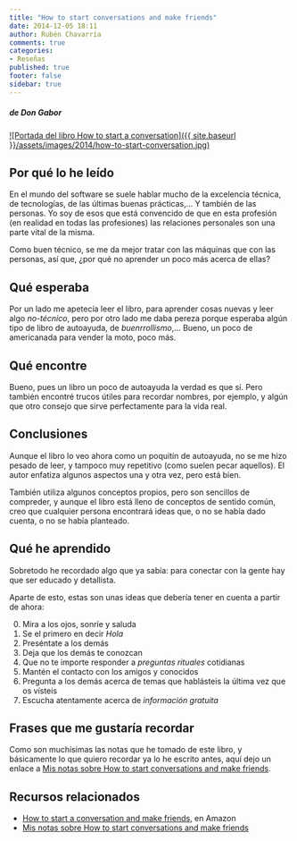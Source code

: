```yaml
---
title: "How to start conversations and make friends"
date: 2014-12-05 18:11
author: Rubén Chavarría
comments: true
categories: 
- Reseñas
published: true
footer: false
sidebar: true
---
```


##### de Don Gabor

[![Portada del libro How to start a conversation]({{ site.baseurl }}/assets/images/2014/how-to-start-conversation.jpg)][1]

## Por qué lo he leído

En el mundo del software se suele hablar mucho de la excelencia técnica, de
tecnologías, de las últimas buenas prácticas,... Y también de las personas.
Yo soy de esos que está convencido de que en esta profesión (en realidad en
todas las profesiones) las relaciones personales son una parte vital de la
misma.

Como buen técnico, se me da mejor tratar con las máquinas que con las personas,
así que, ¿por qué no aprender un poco más acerca de ellas?

<!-- more -->

## Qué esperaba

Por un lado me apetecía leer el libro, para aprender cosas nuevas y leer algo
*no-técnico*, pero por otro lado me daba pereza porque esperaba algún tipo
de libro de autoayuda, de *buenrrollismo*,... Bueno, un poco de americanada
para vender la moto, poco más.

## Qué encontre

Bueno, pues un libro un poco de autoayuda la verdad es que sí. Pero también
encontré trucos útiles para recordar nombres, por ejemplo, y algún que
otro consejo que sirve perfectamente para la vida real.

## Conclusiones

Aunque el libro lo veo ahora como un poquitín de autoayuda, no se me hizo
pesado de leer, y tampoco muy repetitivo (como suelen pecar aquellos).
El autor enfatiza algunos aspectos una y otra vez, pero está bien.

También utiliza algunos conceptos propios, pero son sencillos de compreder,
y aunque el libro está lleno de conceptos de sentido común, creo que
cualquier persona encontrará ideas que, o no se había dado cuenta, o no
se había planteado.

## Qué he aprendido

Sobretodo he recordado algo que ya sabía: para conectar con la gente hay que
ser educado y detallista.

Aparte de esto, estas son unas ideas que debería tener en cuenta a partir de
ahora:

0. Mira a los ojos, sonríe y saluda
1. Se el primero en decir *Hola*
2. Preséntate a los demás
8. Deja que los demás te conozcan
25. Que no te importe responder a *preguntas rituales* cotidianas
36. Mantén el contacto con los amigos y conocidos
42. Pregunta a los demás acerca de temas que hablásteis la última vez que os vísteis
43. Escucha atentamente acerca de *información gratuita*

## Frases que me gustaría recordar

Como son muchísimas las notas que he tomado de este libro, y básicamente lo
que quiero recordar ya lo he escrito antes, aquí dejo un enlace a
[Mis notas sobre How to start conversations and make friends].

## Recursos relacionados

- [How to start a conversation and make friends][1], en Amazon
- [Mis notas sobre How to start conversations and make friends]

[1]: https://amzn.to/2FCYdNn
[Mis notas sobre How to start conversations and make friends]: https://github.com/rchavarria/blog-post-incubator/blob/master/published-book-notes/how-start-conversation-make-friends-by-don-gabor.md
